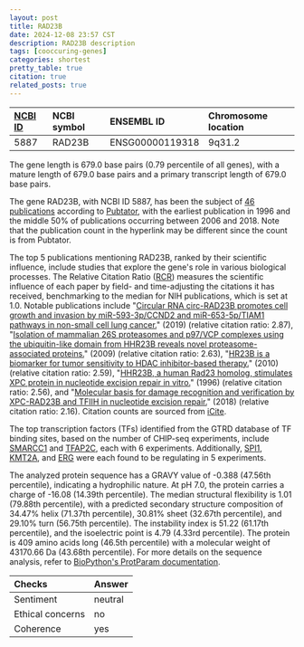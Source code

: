 ```yaml
---
layout: post
title: RAD23B
date: 2024-12-08 23:57 CST
description: RAD23B description
tags: [cooccuring-genes]
categories: shortest
pretty_table: true
citation: true
related_posts: true
---
```




| [NCBI ID](https://www.ncbi.nlm.nih.gov/gene/5887) | NCBI symbol | ENSEMBL ID | Chromosome location |
| :-------- | :------- | :-------- | :------- |
| 5887  | RAD23B | ENSG00000119318 | 9q31.2 |



The gene length is 679.0 base pairs (0.79 percentile of all genes), with a mature length of 679.0 base pairs and a primary transcript length of 679.0 base pairs.


The gene RAD23B, with NCBI ID 5887, has been the subject of [46 publications](https://pubmed.ncbi.nlm.nih.gov/?term=%22RAD23B%22) according to [Pubtator](https://academic.oup.com/nar/article/47/W1/W587/5494727), with the earliest publication in 1996 and the middle 50% of publications occurring between 2006 and 2018. Note that the publication count in the hyperlink may be different since the count is from Pubtator.


The top 5 publications mentioning RAD23B, ranked by their scientific influence, include studies that explore the gene's role in various biological processes. The Relative Citation Ratio ([RCR](https://journals.plos.org/plosbiology/article?id=10.1371/journal.pbio.1002541)) measures the scientific influence of each paper by field- and time-adjusting the citations it has received, benchmarking to the median for NIH publications, which is set at 1.0. Notable publications include "[Circular RNA circ-RAD23B promotes cell growth and invasion by miR-593-3p/CCND2 and miR-653-5p/TIAM1 pathways in non-small cell lung cancer.](https://pubmed.ncbi.nlm.nih.gov/30722989)" (2019) (relative citation ratio: 2.87), "[Isolation of mammalian 26S proteasomes and p97/VCP complexes using the ubiquitin-like domain from HHR23B reveals novel proteasome-associated proteins.](https://pubmed.ncbi.nlm.nih.gov/19182904)" (2009) (relative citation ratio: 2.63), "[HR23B is a biomarker for tumor sensitivity to HDAC inhibitor-based therapy.](https://pubmed.ncbi.nlm.nih.gov/20308564)" (2010) (relative citation ratio: 2.59), "[HHR23B, a human Rad23 homolog, stimulates XPC protein in nucleotide excision repair in vitro.](https://pubmed.ncbi.nlm.nih.gov/8756644)" (1996) (relative citation ratio: 2.56), and "[Molecular basis for damage recognition and verification by XPC-RAD23B and TFIIH in nucleotide excision repair.](https://pubmed.ncbi.nlm.nih.gov/30174301)" (2018) (relative citation ratio: 2.16). Citation counts are sourced from [iCite](https://icite.od.nih.gov).





The top transcription factors (TFs) identified from the GTRD database of TF binding sites, based on the number of CHIP-seq experiments, include [SMARCC1](https://www.ncbi.nlm.nih.gov/gene/6599) and [TFAP2C](https://www.ncbi.nlm.nih.gov/gene/7022), each with 6 experiments. Additionally, [SPI1](https://www.ncbi.nlm.nih.gov/gene/6688), [KMT2A](https://www.ncbi.nlm.nih.gov/gene/4297), and [ERG](https://www.ncbi.nlm.nih.gov/gene/2078) were each found to be regulating in 5 experiments.











The analyzed protein sequence has a GRAVY value of -0.388 (47.56th percentile), indicating a hydrophilic nature. At pH 7.0, the protein carries a charge of -16.08 (14.39th percentile). The median structural flexibility is 1.01 (79.88th percentile), with a predicted secondary structure composition of 34.47% helix (71.37th percentile), 30.81% sheet (32.67th percentile), and 29.10% turn (56.75th percentile). The instability index is 51.22 (61.17th percentile), and the isoelectric point is 4.79 (4.33rd percentile). The protein is 409 amino acids long (46.5th percentile) with a molecular weight of 43170.66 Da (43.68th percentile). For more details on the sequence analysis, refer to [BioPython's ProtParam documentation](https://biopython.org/docs/1.75/api/Bio.SeqUtils.ProtParam.html).



| Checks    | Answer |
| :-------- | :------- |
| Sentiment  | neutral   |
| Ethical concerns | no     |
| Coherence    | yes    |